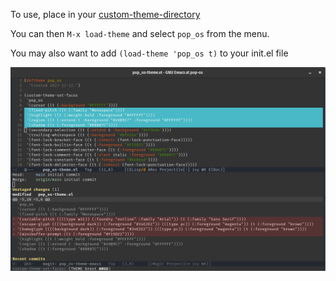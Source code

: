 To use, place in your [custom-theme-directory](https://www.gnu.org/software/emacs/manual/html_node/emacs/Custom-Themes.html)

You can then `M-x load-theme` and select `pop_os` from the menu.

You may also want to add `(load-theme 'pop_os t)` to your init.el file

![pop_os Emacs theme](/doc/theme.png "pop_os Emacs theme")